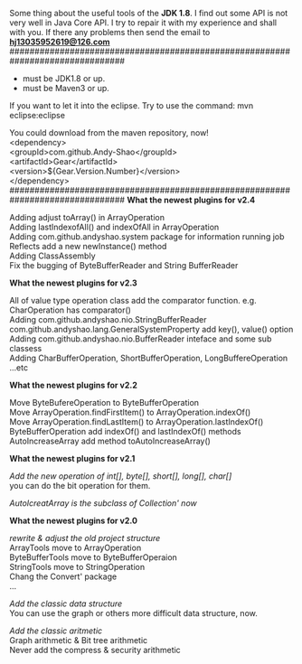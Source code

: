 Some thing about the useful tools of the **JDK 1.8**.
I find out some API is not very well in Java Core API.
I try to repair it with my experience and shall with you.
If there any problems then send the email to **hj13035952619@126.com**
###############################################################################

* must be JDK1.8 or up.
* must be Maven3 or up.

If you want to let it into the eclipse. Try to use the command:
mvn eclipse:eclipse

You could download from the maven repository, now!<br>
&lt;dependency&gt;<br>
	&lt;groupId&gt;com.github.Andy-Shao&lt;/groupId&gt;<br>
	&lt;artifactId&gt;Gear&lt;/artifactId&gt;<br>
	&lt;version&gt;${Gear.Version.Number}&lt;/version&gt;<br>
&lt;/dependency&gt;<br>
###############################################################################
**What the newest plugins for v2.4**

Adding adjust toArray() in ArrayOperation<br>
Adding lastIndexofAll() and indexOfAll in ArrayOperation<br>
Adding com.github.andyshao.system package for information running job<br>
Reflects add a new newInstance() method<br>
Adding ClassAssembly<br>
Fix the bugging of ByteBufferReader and String BufferReader<br>

**What the newest plugins for v2.3**

All of value type operation class add the comparator<T> function. e.g. CharOperation has comparator()<br>
Adding com.github.andyshao.nio.StringBufferReader<br>
com.github.andyshao.lang.GeneralSystemProperty add key(), value() option<br>
Adding com.github.andyshao.nio.BufferReader inteface and some sub classess<br>
Adding CharBufferOperation, ShortBufferOperation, LongBuffereOperation ...etc<br>

**What the newest plugins for v2.2**

Move ByteBufereOperation to ByteBufferOperation<br>
Move ArrayOperation.findFirstItem() to ArrayOperation.indexOf()<br>
Move ArrayOperation.findLastItem() to ArrayOperation.lastIndexOf()<br>
ByteBufferOperation add indexOf() and lastIndexOf() methods<br>
AutoIncreaseArray add method toAutoIncreaseArray()<br>

**What the newest plugins for v2.1**

*Add the new operation of int[], byte[], short[], long[], char[]*<br>
you can do the bit operation for them.

*AutoIcreatArray is the subclass of Collection' now*<br>

**What the newest plugins for v2.0**

*rewrite & adjust the old project structure*<br>
ArrayTools move to ArrayOperation<br>
ByteBufferTools move to ByteBufferOperaion<br>
StringTools move to StringOperation<br>
Chang the Convert' package<br>
...

*Add the classic data structure*<br>
You can use the graph or others more difficult data structure, now.

*Add the classic aritmetic*<br>
Graph arithmetic & Bit tree arithmetic<br>
Never add the compress & security arithmetic
